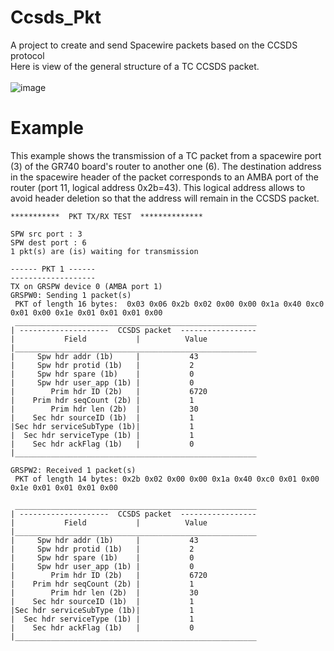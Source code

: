 # Ccsds_Pkt
A project to create and send Spacewire packets based on the CCSDS protocol
<br>
Here is view of the general structure of a TC CCSDS packet.
<br><br>
![image](https://user-images.githubusercontent.com/46071575/171453553-367724dc-9633-4c5b-a365-0e787e8eba58.png)


# Example

This example shows the transmission of a TC packet from a spacewire port (3) of the GR740 board's router to another one (6).
The destination address in the spacewire header of the packet corresponds to an AMBA port of the router (port 11, logical address 0x2b=43).
This logical address allows to avoid header deletion so that the address will remain in the CCSDS packet.
<br>
```
***********  PKT TX/RX TEST  **************

SPW src port : 3
SPW dest port : 6
1 pkt(s) are (is) waiting for transmission

------ PKT 1 ------
-------------------
TX on GRSPW device 0 (AMBA port 1)
GRSPW0: Sending 1 packet(s)
 PKT of length 16 bytes:  0x03 0x06 0x2b 0x02 0x00 0x00 0x1a 0x40 0xc0 0x01 0x00 0x1e 0x01 0x01 0x01 0x00
 ______________________________________________________
| --------------------  CCSDS packet  -----------------
|           Field           |          Value           
|______________________________________________________
|     Spw hdr addr (1b)     |           43             
|     Spw hdr protid (1b)   |           2             
|     Spw hdr spare (1b)    |           0             
|     Spw hdr user_app (1b) |           0             
|        Prim hdr ID (2b)   |           6720             
|    Prim hdr seqCount (2b) |           1             
|        Prim hdr len (2b)  |           30             
|    Sec hdr sourceID (1b)  |           1             
|Sec hdr serviceSubType (1b)|           1             
|  Sec hdr serviceType (1b) |           1             
|    Sec hdr ackFlag (1b)   |           0             
|______________________________________________________

GRSPW2: Received 1 packet(s)
 PKT of length 14 bytes: 0x2b 0x02 0x00 0x00 0x1a 0x40 0xc0 0x01 0x00 0x1e 0x01 0x01 0x01 0x00 

 ______________________________________________________
| --------------------  CCSDS packet  -----------------
|           Field           |          Value           
|______________________________________________________
|     Spw hdr addr (1b)     |           43             
|     Spw hdr protid (1b)   |           2             
|     Spw hdr spare (1b)    |           0             
|     Spw hdr user_app (1b) |           0             
|        Prim hdr ID (2b)   |           6720             
|    Prim hdr seqCount (2b) |           1             
|        Prim hdr len (2b)  |           30             
|    Sec hdr sourceID (1b)  |           1             
|Sec hdr serviceSubType (1b)|           1             
|  Sec hdr serviceType (1b) |           1             
|    Sec hdr ackFlag (1b)   |           0             
|______________________________________________________

```


